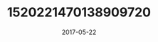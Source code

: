 ---
title: "1520221470138909720"
image: "2017-05-22 19.15.43 1520221470138909720_46248401"
date: "2017-05-22"
type: "photo"
---